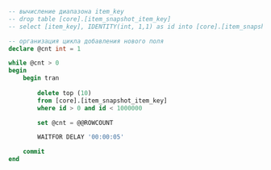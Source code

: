 ﻿```sql
-- вычисление диапазона item_key
-- drop table [core].[item_snapshot_item_key]
-- select [item_key], IDENTITY(int, 1,1) as id into [core].[item_snapshot_item_key] from core.item_snapshot group by [item_key]

-- организация цикла добавления нового поля
declare @cnt int = 1

while @cnt > 0
begin
	begin tran
		
		delete top (10)
		from [core].[item_snapshot_item_key]
		where id > 0 and id < 1000000

		set @cnt = @@ROWCOUNT

		WAITFOR DELAY '00:00:05'

	commit
end
```